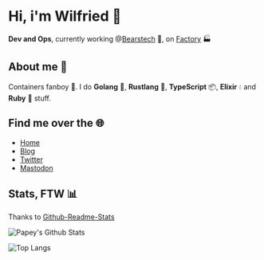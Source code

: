 # Hi, i'm Wilfried 👋

**Dev and Ops**, currently working @[Bearstech](https://bearstech.com) 🐻, on [Factory](https://github.com/factorysh) 🏭

## About me 🤙

Containers fanboy 🚢. I do **Golang** 🐹, **Rustlang** 🦀, **TypeScript** 📦, **Elixir** 💧 and **Ruby** 💎 stuff.

## Find me over the 🌐

- [Home](https://papey.fr)
- [Blog](https://blog.papey.fr)
- [Twitter](https://twitter.com/MarcelMonfort)
- [Mastodon](https://rage.love/@papey)

## Stats, FTW 📊

Thanks to [Github-Readme-Stats](https://github.com/anuraghazra/github-readme-stats)

![Papey's Github Stats](https://github-readme-stats.vercel.app/api?username=papey&show_icons=true&theme=gruvbox)

![Top Langs](https://github-readme-stats.vercel.app/api/top-langs/?username=papey&theme=gruvbox)
